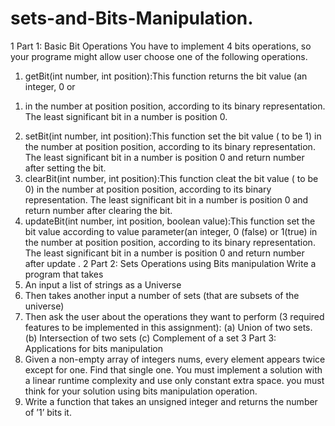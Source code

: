 # sets-and-Bits-Manipulation.
1 Part 1: Basic Bit Operations
You have to implement 4 bits operations, so your programe might allow user choose one of the
following operations.
1. getBit(int number, int position):This function returns the bit value (an integer, 0 or
1) in the number at position position, according to its binary representation. The least
significant bit in a number is position 0.
2. setBit(int number, int position):This function set the bit value ( to be 1) in the
number at position position, according to its binary representation. The least significant
bit in a number is position 0 and return number after setting the bit.
3. clearBit(int number, int position):This function cleat the bit value ( to be 0) in the
number at position position, according to its binary representation. The least significant
bit in a number is position 0 and return number after clearing the bit.
4. updateBit(int number, int position, boolean value):This function set the bit value
according to value parameter(an integer, 0 (false) or 1(true) in the number at position
position, according to its binary representation. The least significant bit in a number is
position 0 and return number after update .
2 Part 2: Sets Operations using Bits manipulation
Write a program that takes
1. An input a list of strings as a Universe
2. Then takes another input a number of sets (that are subsets of the universe)
3. Then ask the user about the operations they want to perform (3 required features to be
implemented in this assignment):
(a) Union of two sets.
(b) Intersection of two sets
(c) Complement of a set
3 Part 3: Applications for bits manipulation
1. Given a non-empty array of integers nums, every element appears twice except for one.
Find that single one. You must implement a solution with a linear runtime complexity and
use only constant extra space. you must think for your solution using bits manipulation
operation.
2. Write a function that takes an unsigned integer and returns the number of ’1’ bits it.
